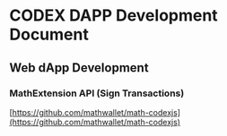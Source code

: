 # CODEX DAPP Development Document

## Web dApp Development

### MathExtension API (Sign Transactions)

[https://github.com/mathwallet/math-codexjs](https://github.com/mathwallet/math-codexjs)
